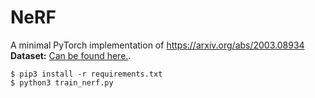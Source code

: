 # NeRF
A minimal PyTorch implementation of https://arxiv.org/abs/2003.08934
**Dataset:** [Can be found here.](https://drive.google.com/drive/folders/18bwm-RiHETRCS5yD9G00seFIcrJHIvD-?usp=sharing).
```commandline
$ pip3 install -r requirements.txt
$ python3 train_nerf.py
```
